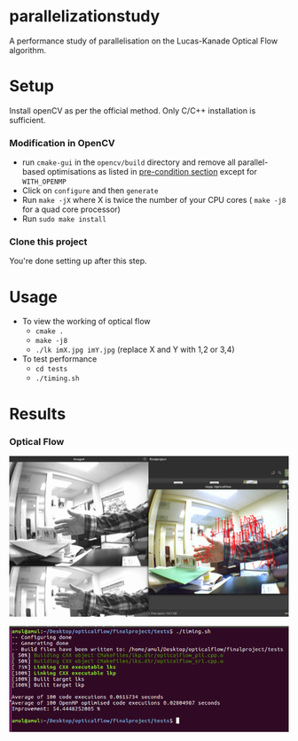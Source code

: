 # parallelizationstudy

A performance study of parallelisation on the Lucas-Kanade Optical Flow algorithm.

# Setup

Install openCV as per the official method. Only C/C++ installation is sufficient.

### Modification in OpenCV
* run `cmake-gui` in the `opencv/build` directory and remove all parallel-based optimisations as listed in [pre-condition section](https://docs.opencv.org/trunk/d7/dff/tutorial_how_to_use_OpenCV_parallel_for_.html) except for `WITH_OPENMP`
* Click on `configure` and then `generate`
* Run `make -jX` where X is twice the number of your CPU cores ( `make -j8` for a quad core processor)
* Run `sudo make install`

### Clone this project
You're done setting up after this step.

# Usage
* To view the working of optical flow
  * `cmake .`
  * `make -j8`
  * `./lk imX.jpg imY.jpg` (replace X and Y with 1,2 or 3,4)
* To test performance
  * `cd tests`
  * `./timing.sh`

# Results

### Optical Flow
![Hand Moving Upwards](Results/working.png)

![Performance](Results/performance.png)
